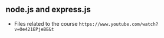 ## node.js and express.js
* Files related to the course `https://www.youtube.com/watch?v=Oe421EPjeBE&t`
